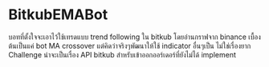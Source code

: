 # BitkubEMABot
บอทที่ตั้งใจจะเอาไว้ใช้เทรดแบบ trend following ใน bitkub โดยอ่านกราฟจาก binance เบื้องต้นเป็นแค่ bot MA crossover แต่คิดว่าจริงๆพัฒนาให้ใช้ indicator อื่นๆเป็น ไม่ใช่เรื่องยาก Challenge น่าจะเป็นเรื่อง API bitkub สำหรับเข้าออกออร์เดอร์ที่ยังไม่ได้ implement
